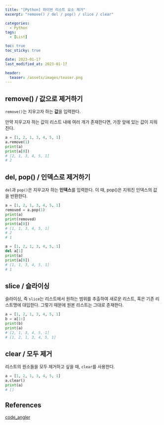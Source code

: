 ```yaml
---
title: "[Python] 파이썬 리스트 요소 제거"
excerpt: "remove() / del / pop() / slice / clear"

categories:
  - Python
tags:
  - [List]

toc: true
toc_sticky: true

date: 2023-01-17
last_modified_at: 2023-01-17

header:
  teaser: /assets/images/teaser.png
---
```


## remove() / 값으로 제거하기

`remove()`는 지우고자 하는 **값**을 입력한다.

만약 지우고자 하는 값이 리스트 내에 여러 개가 존재한다면, 가장 앞에 있는 값이 지워진다. 

```py
a = [1, 2, 1, 3, 4, 5, 1]
a.remove(1)
print(a)
print(a[0])
# [2, 1, 3, 4, 5, 1]
# 2
```

## del, pop() / 인덱스로 제거하기

`del`과 `pop()`은 지우고자 하는 **인덱스**를 입력한다. 이 때, pop()은 지워진 인덱스의 값을 반환한다.

```py
a = [1, 2, 1, 3, 4, 5, 1]
removed = a.pop(1)
print(a) 
print(removed) 
print(a[0])
# [1, 1, 3, 4, 5, 1] 
# 2 
# 1
```

```py
a = [1, 2, 1, 3, 4, 5, 1] 
del a[1]
print(a) 
print(a[0])
# [1, 1, 3, 4, 5, 1] 
# 1
```

## slice / 슬라이싱

슬라이싱, 즉 `slice`는 리스트에서 원하는 범위를 추출하여 새로운 리스트, 혹은 기존 리스트명에 대입한다. 그렇기 때문에 원본 리스트는 그대로 존재한다.

```py
a = [1, 2, 1, 3, 4, 5, 1]
b = a[1:]
print(b)
print(a)
# [2, 1, 3, 4, 5, 1]
# [1, 2, 1, 3, 4, 5, 1]
```

## clear / 모두 제거

리스트의 원소들을 모두 제거하고 싶을 때, `clear`를 사용한다.

```py
a = [1, 2, 1, 3, 4, 5, 1]
a.clear()
print(a)
# []
```

## References

[code_angler](https://velog.io/@code_angler/%ED%8C%8C%EC%9D%B4%EC%8D%AC-%EB%A6%AC%EC%8A%A4%ED%8A%B8-%EC%9A%94%EC%86%8C-%EC%A0%9C%EA%B1%B0%ED%95%98%EA%B8%B0)